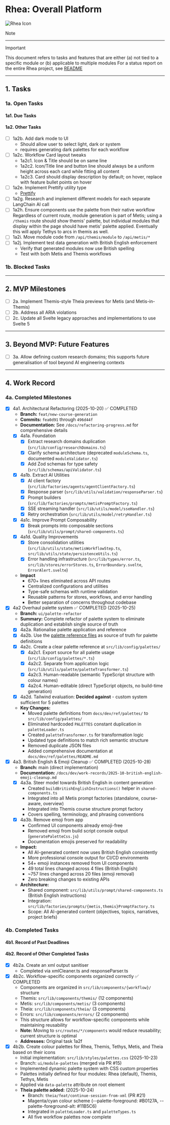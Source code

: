 # Rhea: Overall Platform

![Rhea Icon](static/icon.png)

> [!NOTE]
> <!-- one line defining current status -->

---

> [!IMPORTANT]
> This document refers to tasks and features that are either (a) not tied to a specific module or (b) applicable to multiple modules
> For a status report on the entire Rhea project, see [README](./README.md)

---

## 1. Tasks

### 1a. Open Tasks

#### 1a1. Due Tasks

#### 1a2. Other Tasks
- [ ] 1a2b. Add dark mode to UI
  - Should allow user to select light, dark or system
  - requires generating dark palettes for each workflow
- [ ] 1a2c. Workflow Card layout tweaks
  - 1a2c1. Icon & Title should be on same line
  - 1a2c2. Icon/Title line and button line should always be a uniform height across each card while fitting all content
  - 1a2c3. Card should display description by default; on hover, replace with feature bullet points on hover
- [ ] 1a2e. Implement Prettify utility type
  - [Prettify](https://www.totaltypescript.com/concepts/the-prettify-helper)
- [ ] 1a2g. Research and implement different models for each separate LangChain AI call
- [ ] 1a2h. Ensure components use the palette from their native workflow
  Regardless of current route, module generation is part of Metis; using a `/themis` route should show themis' palette, but individual modules that display within the page should have metis' palette applied. Eventually this will apply Tethys to arcs in themis as well.
- [ ] 1a2i. Move module code from `/api/themis/module` to `/api/metis/*`
- [ ] 1a2j. Implement test data generation with British English enforcement
  - Verify that generated modules now use British spelling
  - Test with both Metis and Themis workflows

### 1b. Blocked Tasks
<!-- No blocked tasks -->

---

## 2. MVP Milestones
- [ ] 2a. Implement Themis-style Theia previews for Metis (and Metis-in-Themis)
- [ ] 2b. Address all ARIA violations
- [ ] 2c. Update all Svelte legacy approaches and implementations to use Svelte 5

---

## 3. Beyond MVP: Future Features
- [ ] 3a. Allow defining custom research domains; this supports future generalisation of tool beyond AI engineering contexts

---

## 4. Work Record
### 4a. Completed Milestones
- [x] 4a1. Architectural Refactoring (2025-10-20) ✅ COMPLETED
  - **Branch:** `feat/new-course-generation`
  - **Commits:** `fea0d91` through `496d44f`
  - **Documentation:** See `/docs/refactoring-progress.md` for comprehensive details
  - [x] 4a1a. Foundation
    - [x] Extract research domains duplication (`src/lib/config/researchDomains.ts`)
    - [x] Clarify schema architecture (deprecated `moduleSchema.ts`, documented `moduleValidator.ts`)
    - [x] Add Zod schemas for type safety (`src/lib/schemas/apiValidator.ts`)
  - [x] 4a1b. Extract AI Utilities
    - [x] AI client factory (`src/lib/factories/agents/agentClientFactory.ts`)
    - [x] Response parser (`src/lib/utils/validation/responseParser.ts`)
    - [x] Prompt builders (`src/lib/factories/prompts/metisPromptFactory.ts`)
    - [x] SSE streaming handler (`src/lib/utils/model/sseHandler.ts`)
    - [x] Retry orchestration (`src/lib/utils/model/retryHandler.ts`)
  - [x] 4a1c. Improve Prompt Composability
    - [x] Break prompts into composable sections (`src/lib/utils/prompt/shared-components.ts`)
  - [x] 4a1d. Quality Improvements
    - [x] Store consolidation utilities (`src/lib/utils/state/metisWorkflowStep.ts`, `src/lib/utils/state/persistenceUtils.ts`)
    - [x] Error handling infrastructure (`src/lib/types/error.ts`, `src/lib/stores/errorStores.ts`, `ErrorBoundary.svelte`, `ErrorAlert.svelte`)
  - **Impact**
    - 670+ lines eliminated across API routes
    - Centralized configurations and utilities
    - Type-safe schemas with runtime validation
    - Reusable patterns for stores, workflows, and error handling
    - Better separation of concerns throughout codebase
- [x] 4a2 Overhaul palette system ✅ COMPLETED (2025-10-25)
  - **Branch:** `ui/palette-refactor`
  - **Summary:** Complete refactor of palette system to eliminate duplication and establish single source of truth
  - [x] 4a2a. Rationalise palette application and reference
  - [x] 4a2b. Use the [palette reference files](docs/dev/ref/palettes) as source of truth for palette definitions
  - [x] 4a2c. Create a clear palette reference at `src/lib/config/palettes/`
      - [x] 4a2c1. Export source for all palette usage (`src/lib/config/palettes/*.ts`)
      - [x] 4a2c2. Separate from application logic (`src/lib/utils/palette/paletteTransformer.ts`)
      - [x] 4a2c3. Human-readable (semantic TypeScript structure with colour names)
      - [x] 4a2c4. Human-editable (direct TypeScript objects, no build-time generation)
  - [x] 4a2d. Tailwind evaluation: **Decided against** - custom system sufficient for 5 palettes
  - **Key Changes:**
    - Moved palette definitions from `docs/dev/ref/palettes/` to `src/lib/config/palettes/`
    - Eliminated hardcoded `PALETTES` constant duplication in `paletteLoader.ts`
    - Created `paletteTransformer.ts` for transformation logic
    - Updated type definitions to match rich semantic structure
    - Removed duplicate JSON files
    - Added comprehensive documentation at `docs/dev/ref/palettes/README.md`
- [x] 4a3. British English & Emoji Cleanup ✅ COMPLETED (2025-10-28)
  - **Branch:** main (direct implementation)
  - **Documentation:** `/docs/dev/work-records/2025-10-british-english-emoji-cleanup.md`
  - [x] 4a3a. Steer model towards British English in content generation
    - Created `buildBritishEnglishInstructions()` helper in `shared-components.ts`
    - Integrated into all Metis prompt factories (standalone, course-aware, overview)
    - Integrated into Themis course structure prompt factory
    - Covers spelling, terminology, and phrasing conventions
  - [x] 4a3b. Remove emoji from app
    - Confirmed UI components already emoji-free
    - Removed emoji from build script console output (`generatePaletteCss.js`)
    - Documentation emojis preserved for readability
  - **Impact:**
    - All AI-generated content now uses British English consistently
    - More professional console output for CI/CD environments
    - 54+ emoji instances removed from UI components
    - 49 total lines changed across 4 files (British English)
    - ~757 lines changed across 20 files (emoji removal)
    - Zero breaking changes to existing APIs
  - **Architecture:**
    - Shared component: `src/lib/utils/prompt/shared-components.ts` (British English instructions)
    - Integration: `src/lib/factories/prompts/{metis,themis}PromptFactory.ts`
    - Scope: All AI-generated content (objectives, topics, narratives, project briefs)

### 4b. Completed Tasks
#### 4b1. Record of Past Deadlines

#### 4b2. Record of Other Completed Tasks
- [x] 4b2a. Create an xml output sanitiser
  - Completed via xmlCleaner.ts and responseParser.ts
- [x] 4b2c. Workflow-specific components organized correctly ✅ COMPLETED
  - Components are organized in `src/lib/components/{workflow}/` structure
  - Themis: `src/lib/components/themis/` (12 components)
  - Metis: `src/lib/components/metis/` (3 components)
  - Theia: `src/lib/components/theia/` (3 components)
  - Errors: `src/lib/components/errors/` (2 components)
  - This structure allows for workflow-specific components while maintaining reusability
  - **Note:** Moving to `src/routes/*/components` would reduce reusability; current structure is optimal
  - **Addresses:** Original task 1a2f
- [x] 4b2b. Create colour palettes for Rhea, Themis, Tethys, Metis, and Theia based on their icons
  - Initial implementation: `src/lib/styles/palettes.css` (2025-10-23)
  - Branch: `ui/module-palettes` (merged via PR #15)
  - Implemented dynamic palette system with CSS custom properties
  - Palettes initially defined for four modules: Rhea (default), Themis, Tethys, Metis
  - Applied via `data-palette` attribute on root element
  - **Theia palette added:** (2025-10-24)
    - Branch: `theia/feat/continue-session-from-xml` (PR #21)
    - Magenta/cyan colour scheme (--palette-foreground: #B0127A, --palette-foreground-alt: #11B5C6)
    - Integrated in `paletteLoader.ts` and `paletteTypes.ts`
    - All five workflow palettes now complete
